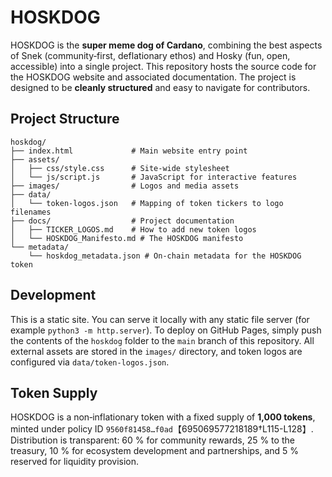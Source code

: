 # HOSKDOG

HOSKDOG is the **super meme dog of Cardano**, combining the best aspects of Snek (community‑first, deflationary ethos) and Hosky (fun, open, accessible) into a single project.  This repository hosts the source code for the HOSKDOG website and associated documentation.  The project is designed to be **cleanly structured** and easy to navigate for contributors.

## Project Structure

```
hoskdog/
├── index.html             # Main website entry point
├── assets/
│   ├── css/style.css      # Site‑wide stylesheet
│   └── js/script.js       # JavaScript for interactive features
├── images/                # Logos and media assets
├── data/
│   └── token-logos.json   # Mapping of token tickers to logo filenames
├── docs/                  # Project documentation
│   ├── TICKER_LOGOS.md    # How to add new token logos
│   └── HOSKDOG_Manifesto.md # The HOSKDOG manifesto
└── metadata/
    └── hoskdog_metadata.json # On‑chain metadata for the HOSKDOG token
```

## Development

This is a static site.  You can serve it locally with any static file server (for example `python3 -m http.server`).  To deploy on GitHub Pages, simply push the contents of the `hoskdog` folder to the `main` branch of this repository.  All external assets are stored in the `images/` directory, and token logos are configured via `data/token-logos.json`.

## Token Supply

HOSKDOG is a non‑inflationary token with a fixed supply of **1,000 tokens**, minted under policy ID `9560f81458…f0ad`【695069577218189†L115-L128】.  Distribution is transparent: 60 % for community rewards, 25 % to the treasury, 10 % for ecosystem development and partnerships, and 5 % reserved for liquidity provision.
